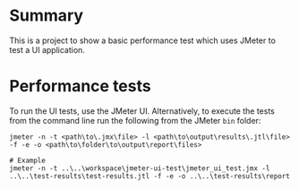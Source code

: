 # Summary

This is a project to show a basic performance test which uses JMeter to test a UI application.

# Performance tests

To run the UI tests, use the JMeter UI. Alternatively, to execute the tests from the command line run the following from the JMeter `bin` folder:
```
jmeter -n -t <path\to\.jmx\file> -l <path\to\output\results\.jtl\file> -f -e -o <path\to\folder\to\output\report\files>

# Example
jmeter -n -t ..\..\workspace\jmeter-ui-test\jmeter_ui_test.jmx -l ..\..\test-results\test-results.jtl -f -e -o ..\..\test-results\report
```
